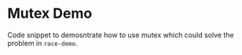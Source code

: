 # Mutex Demo

Code snippet to demosntrate how to use mutex which could solve the problem in `race-demo`.